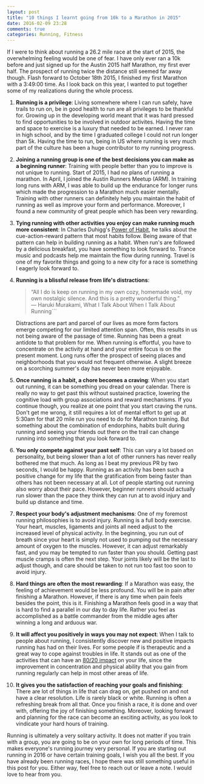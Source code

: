 ```yaml
---
layout: post
title: "10 things I learnt going from 10k to a Marathon in 2015"
date: 2016-02-09 23:28
comments: true
categories: Running, Fitness
---
```


If I were to think about running a 26.2 mile race at the start of 2015, the overwhelming feeling would be one of fear. I have only ever ran a 10k before and just signed up for the Austin 2015 half Marathon, my first ever half. The prospect of running twice the distance still seemed far away though. Flash forward to October 18th 2015, I finished my first Marathon with a 3:49:00 time. As I look back on this year, I wanted to put together some of my realizations during the whole process. 

1. **Running is a privilege**:
Living somewhere where I can run safely, have trails to run on, be in good health to run are all privileges to be thankful for. Growing up in the developing world meant that it was hard pressed to find opportunities to be involved in outdoor activites. Having the time and space to exercise is a luxury that needed to be earned. I never ran in high school, and by the time I graduated college I could not run longer than 5k. Having the time to run, being in US where running is very much part of the culture has been a huge contributor to my running progress.

2. **Joining a running group is one of the best decisions you can make as a beginning runner**:
Training with people better than you to improve is not unique to running. Start of 2015, I had no plans of running a marathon. In April, I joined the Austin Runners Meetup (ARM). In training long runs with ARM, I was able to build up the endurance for longer runs which made the progression to a Marathon much easier mentally. Training with other runners can definitely help you maintain the habit of running as well as improve your form and performance. Moreover, I found a new community of great people which has been very rewarding.

3. **Tying running with other activities you enjoy can make running much more consistent**:
In Charles Duhigg's [Power of Habit](http://www.amazon.com/The-Power-Habit-What-Business/dp/081298160X), he talks about the cue-action-reward pattern that most habits follow. Being aware of that pattern can help in building running as a habit. When run's are followed by a delicious breakfast, you have something to look forward to. Trance music and podcasts help me maintain the flow during running. Travel is one of my favorite things and going to a new city for a race is something I eagerly look forward to.

4. **Running is a blissful release from life's distractions**:
    > “All I do is keep on running in my own cozy, homemade void, my own nostalgic silence. And this is a pretty wonderful thing.” 
    > ― Haruki Murakami, What I Talk About When I Talk About Running```

    Distractions are part and parcel of our lives as more form factors emerge competing for our limited attention span. Often, this results in us not being aware of the passage of time. Running has been a great antidote to that problem for me. When running is effortful, you have to concentrate on the activity at hand and your entire focus is on the present moment. Long runs offer the prospect of seeing places and neighborhoods that you would not frequent otherwise. A slight breeze on a scorching summer's day has never been more enjoyable.

5. **Once running is a habit, a chore becomes a craving**:
When you start out running, it can be something you dread on your calendar. There is really no way to get past this without sustained practice, lowering the cognitive load with group associations and reward mechanisms. If you continue though, you realize at one point that you start craving the runs. Don't get me wrong, it still requires a lot of mental effort to get up at 5:30am for that 20 mile run you need to do for Marathon training. But something about the combination of endorphins, habits built during running and seeing your friends out there on the trail can change running into something that you look forward to.

<!-- more -->

6. **You only compete against your past self**:
This can vary a lot based on personality, but being slower than a lot of other runners has never really bothered me that much. As long as I beat my previous PR by two seconds, I would be happy. Running as an activity has been such a positive change for my life that the gratification from being faster than others has not been necessary at all. Lot of people starting out running also worry about their pace. However, beginner runners should actually run slower than the pace they think they can run at to avoid injury and build up distance and time.

7. **Respect your body's adjustment mechanisms**:
One of my foremost running philosophies is to avoid injury. Running is a full body exercise. Your heart, muscles, ligaments and joints all need adjust to the increased level of physical activity. In the beginning, you run out of breath since your heart is simply not used to pumping out the necessary amount of oxygen to the muscles. However, it can adjust remarkably fast, and you may be tempted to run faster than you should. Getting past muscle cramps is often the next step. Your joints likely will be the last to adjust though, and care should be taken to not run too fast too soon to avoid injury.

8. **Hard things are often the most rewarding**:
If a Marathon was easy, the feeling of achievement would be less profound. You will be in pain after finishing a Marathon. However, if there is any time when pain feels besides the point, this is it. Finishing a Marathon feels good in a way that is hard to find a parallel in our day to day life. Rather you feel as accomplished as a battle commander from the middle ages after winning a long and arduous war.

9. **It will affect you positively in ways you may not expect**:
When I talk to people about running, I consistently discover new and positive impacts running has had on their lives. For some people if is therapeutic and a great way to cope against troubles in life. It stands out as one of the activities that can have an [80/20 impact](https://en.wikipedia.org/wiki/Pareto_principle) on your life, since the improvement in concentration and physical ability that you gain from running regularly can help in most other areas of life.

10. **It gives you the satisfaction of reaching your goals and finishing**:
There are lot of things in life that can drag on, get pushed on and not have a clear resolution. Life is rarely black or white. Running is often a refreshing break from all that. Once you finish a race, it is done and over with, offering the joy of finishing something. Moreover, looking forward and planning for the race can become an exciting activity, as you look to vindicate your hard hours of training.

Running is ultimately a very solitary activity. It does not matter if you train with a group, you are going to be on your own for long periods of time. This makes everyone's running journey very personaI. If you are starting out running in 2016 or have certain training goals, I wish you all the best. If you have already been running races, I hope there was still something useful in this post for you. Either way, feel free to reach out or leave a note. I would love to hear from you.